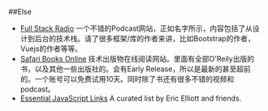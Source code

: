##Else

+ [Full Stack Radio](http://www.fullstackradio.com/episodes) 一个不错的Podcast网站，正如名字所示，内容包括了从设计到后台的技术栈。请了很多框架/库的作者来讲，比如Bootstrap的作者，Vuejs的作者等等。
+ [Safari Books Online](https://www.safaribooksonline.com) 技术出版物在线阅读网站。里面有全部O'Reily出版的书，以及其他一些出版社的。会有Early Release，所以是最新的甚至超前的。一个账号可以免费试用10天。同时除了书还有很多不错的视频和podcast。
+ [Essential JavaScript Links](https://github.com/ericelliott/essential-javascript-links#essential-javascript-links) A curated list by Eric Elliott and friends. 
